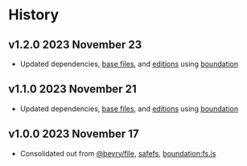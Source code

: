 # History

## v1.2.0 2023 November 23

-   Updated dependencies, [base files](https://github.com/bevry/base), and [editions](https://editions.bevry.me) using [boundation](https://github.com/bevry/boundation)

## v1.1.0 2023 November 21

-   Updated dependencies, [base files](https://github.com/bevry/base), and [editions](https://editions.bevry.me) using [boundation](https://github.com/bevry/boundation)

## v1.0.0 2023 November 17

-   Consolidated out from [@bevry/file](https://github.com/bevry/file), [safefs](https://github.com/bevry/safefs), [boundation:fs.js](https://github.com/bevry/boundation/blob/HEAD/source/fs.js)
